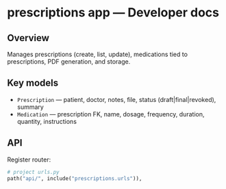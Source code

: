 # prescriptions app — Developer docs

## Overview
Manages prescriptions (create, list, update), medications tied to prescriptions, PDF generation, and storage.

## Key models
- `Prescription` — patient, doctor, notes, file, status (draft|final|revoked), summary
- `Medication` — prescription FK, name, dosage, frequency, duration, quantity, instructions

## API
Register router:
```py
# project urls.py
path("api/", include("prescriptions.urls")),
